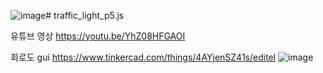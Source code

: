 ![image](https://github.com/user-attachments/assets/7c5dacbc-a55d-4894-8ea0-ff33a390428c)# traffic_light_p5.js

유튜브 영상
https://youtu.be/YhZ08HFGAOI


회로도 gui
https://www.tinkercad.com/things/4AYjenSZ41s/editel
![image](https://github.com/user-attachments/assets/8085a63b-177e-4e11-ac07-473c04ebc490)

